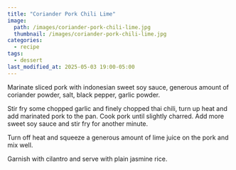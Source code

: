 ```yaml
---
title: "Coriander Pork Chili Lime"
image: 
  path: /images/coriander-pork-chili-lime.jpg
  thumbnail: /images/coriander-pork-chili-lime.jpg
categories:
  - recipe
tags:
  - dessert
last_modified_at: 2025-05-03 19:00-05:00
---
```



Marinate sliced pork with indonesian sweet soy sauce, generous amount of coriander powder, salt, black pepper, garlic powder.

Stir fry some chopped garlic and finely chopped thai chili, turn up heat and add marinated pork to the pan. Cook pork until slightly charred. Add more sweet soy sauce and stir fry for another minute.

Turn off heat and squeeze a generous amount of lime juice on the pork and mix well.

Garnish with cilantro and serve with plain jasmine rice.